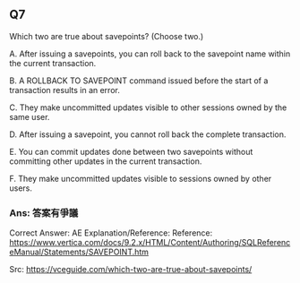 ## Q7

Which two are true about savepoints? (Choose two.)

A. After issuing a savepoints, you can roll back to the savepoint name within the current transaction.

B. A ROLLBACK TO SAVEPOINT command issued before the start of a transaction results in an error.

C. They make uncommitted updates visible to other sessions owned by the same user.

D. After issuing a savepoint, you cannot roll back the complete transaction.

E. You can commit updates done between two savepoints without committing other updates in the current transaction.

F. They make uncommitted updates visible to sessions owned by other users.

### Ans:    **答案有爭議**

Correct Answer: AE
Explanation/Reference:
Reference: https://www.vertica.com/docs/9.2.x/HTML/Content/Authoring/SQLReferenceManual/Statements/SAVEPOINT.htm

Src: https://vceguide.com/which-two-are-true-about-savepoints/